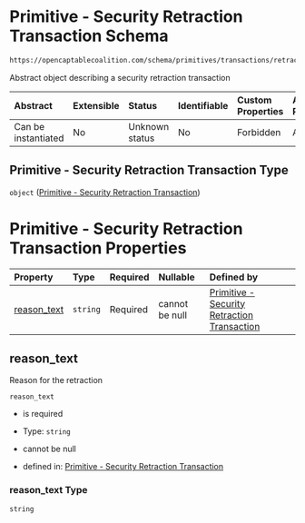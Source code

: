# Primitive - Security Retraction Transaction Schema

```txt
https://opencaptablecoalition.com/schema/primitives/transactions/retraction/base_retraction
```

Abstract object describing a security retraction transaction

| Abstract            | Extensible | Status         | Identifiable | Custom Properties | Additional Properties | Access Restrictions | Defined In                                                                                                                      |
| :------------------ | :--------- | :------------- | :----------- | :---------------- | :-------------------- | :------------------ | :------------------------------------------------------------------------------------------------------------------------------ |
| Can be instantiated | No         | Unknown status | No           | Forbidden         | Allowed               | none                | [BaseRetraction.schema.json](../../schema/primitives/transactions/retraction/BaseRetraction.schema.json "open original schema") |

## Primitive - Security Retraction Transaction Type

`object` ([Primitive - Security Retraction Transaction](baseretraction.md))

# Primitive - Security Retraction Transaction Properties

| Property                    | Type     | Required | Nullable       | Defined by                                                                                                                                                                                                    |
| :-------------------------- | :------- | :------- | :------------- | :------------------------------------------------------------------------------------------------------------------------------------------------------------------------------------------------------------ |
| [reason_text](#reason_text) | `string` | Required | cannot be null | [Primitive - Security Retraction Transaction](baseretraction-properties-reason_text.md "https://opencaptablecoalition.com/schema/primitives/transactions/retraction/base_retraction#/properties/reason_text") |

## reason_text

Reason for the retraction

`reason_text`

*   is required

*   Type: `string`

*   cannot be null

*   defined in: [Primitive - Security Retraction Transaction](baseretraction-properties-reason_text.md "https://opencaptablecoalition.com/schema/primitives/transactions/retraction/base_retraction#/properties/reason_text")

### reason_text Type

`string`
